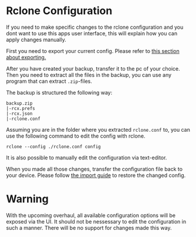 # Rclone Configuration


If you need to make specific changes to the rclone configuration and you dont want to use this apps user interface, this will explain how you can apply changes manually.

First you need to export your current config. Please refer to [this section about exporting.](usage-export.md#export)


After you have created your backup, transfer it to the pc of your choice. Then you need to extract all the files in the backup, you can use any program that can extract `.zip`-files.

The backup is structured the following way:

```
backup.zip
|-rcx.prefs
|-rcx.json
|-rclone.conf
```

Assuming you are in the folder where you extracted `rclone.conf` to, you can use the following command to edit the config with rclone.

`rclone --config ./rclone.conf config`

It is also possible to manually edit the configuration via text-editor.

When you made all those changes, transfer the configuration file back to your device. Please follow [the import guide](usage-export.md#eimport) to restore the changed config.


# Warning
With the upcoming overhaul, all available configuration options will be exposed via the UI. It should not be nessessary to edit the configuration in such a manner. There will be no support for changes made this way.